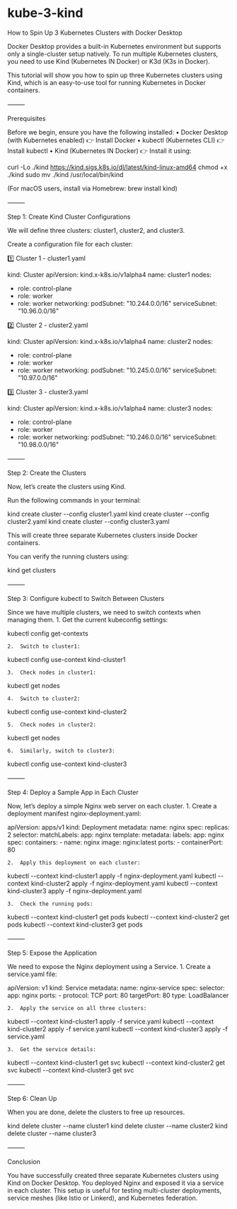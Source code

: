 # kube-3-kind

How to Spin Up 3 Kubernetes Clusters with Docker Desktop

Docker Desktop provides a built-in Kubernetes environment but supports only a single-cluster setup natively. To run multiple Kubernetes clusters, you need to use Kind (Kubernetes IN Docker) or K3d (K3s in Docker).

This tutorial will show you how to spin up three Kubernetes clusters using Kind, which is an easy-to-use tool for running Kubernetes in Docker containers.

⸻

Prerequisites

Before we begin, ensure you have the following installed:
	•	Docker Desktop (with Kubernetes enabled) 👉 Install Docker
	•	kubectl (Kubernetes CLI) 👉 Install kubectl
	•	Kind (Kubernetes IN Docker) 👉 Install it using:

curl -Lo ./kind https://kind.sigs.k8s.io/dl/latest/kind-linux-amd64
chmod +x ./kind
sudo mv ./kind /usr/local/bin/kind

(For macOS users, install via Homebrew: brew install kind)

⸻

Step 1: Create Kind Cluster Configurations

We will define three clusters: cluster1, cluster2, and cluster3.

Create a configuration file for each cluster:

1️⃣ Cluster 1 - cluster1.yaml

kind: Cluster
apiVersion: kind.x-k8s.io/v1alpha4
name: cluster1
nodes:
  - role: control-plane
  - role: worker
  - role: worker
networking:
  podSubnet: "10.244.0.0/16"
  serviceSubnet: "10.96.0.0/16"

2️⃣ Cluster 2 - cluster2.yaml

kind: Cluster
apiVersion: kind.x-k8s.io/v1alpha4
name: cluster2
nodes:
  - role: control-plane
  - role: worker
  - role: worker
networking:
  podSubnet: "10.245.0.0/16"
  serviceSubnet: "10.97.0.0/16"

3️⃣ Cluster 3 - cluster3.yaml

kind: Cluster
apiVersion: kind.x-k8s.io/v1alpha4
name: cluster3
nodes:
  - role: control-plane
  - role: worker
  - role: worker
networking:
  podSubnet: "10.246.0.0/16"
  serviceSubnet: "10.98.0.0/16"


⸻

Step 2: Create the Clusters

Now, let’s create the clusters using Kind.

Run the following commands in your terminal:

kind create cluster --config cluster1.yaml
kind create cluster --config cluster2.yaml
kind create cluster --config cluster3.yaml

This will create three separate Kubernetes clusters inside Docker containers.

You can verify the running clusters using:

kind get clusters


⸻

Step 3: Configure kubectl to Switch Between Clusters

Since we have multiple clusters, we need to switch contexts when managing them.
	1.	Get the current kubeconfig settings:

kubectl config get-contexts


	2.	Switch to cluster1:

kubectl config use-context kind-cluster1


	3.	Check nodes in cluster1:

kubectl get nodes


	4.	Switch to cluster2:

kubectl config use-context kind-cluster2


	5.	Check nodes in cluster2:

kubectl get nodes


	6.	Similarly, switch to cluster3:

kubectl config use-context kind-cluster3



⸻

Step 4: Deploy a Sample App in Each Cluster

Now, let’s deploy a simple Nginx web server on each cluster.
	1.	Create a deployment manifest nginx-deployment.yaml:

apiVersion: apps/v1
kind: Deployment
metadata:
  name: nginx
spec:
  replicas: 2
  selector:
    matchLabels:
      app: nginx
  template:
    metadata:
      labels:
        app: nginx
    spec:
      containers:
        - name: nginx
          image: nginx:latest
          ports:
            - containerPort: 80


	2.	Apply this deployment on each cluster:

kubectl --context kind-cluster1 apply -f nginx-deployment.yaml
kubectl --context kind-cluster2 apply -f nginx-deployment.yaml
kubectl --context kind-cluster3 apply -f nginx-deployment.yaml


	3.	Check the running pods:

kubectl --context kind-cluster1 get pods
kubectl --context kind-cluster2 get pods
kubectl --context kind-cluster3 get pods



⸻

Step 5: Expose the Application

We need to expose the Nginx deployment using a Service.
	1.	Create a service.yaml file:

apiVersion: v1
kind: Service
metadata:
  name: nginx-service
spec:
  selector:
    app: nginx
  ports:
    - protocol: TCP
      port: 80
      targetPort: 80
  type: LoadBalancer


	2.	Apply the service on all three clusters:

kubectl --context kind-cluster1 apply -f service.yaml
kubectl --context kind-cluster2 apply -f service.yaml
kubectl --context kind-cluster3 apply -f service.yaml


	3.	Get the service details:

kubectl --context kind-cluster1 get svc
kubectl --context kind-cluster2 get svc
kubectl --context kind-cluster3 get svc



⸻

Step 6: Clean Up

When you are done, delete the clusters to free up resources.

kind delete cluster --name cluster1
kind delete cluster --name cluster2
kind delete cluster --name cluster3


⸻

Conclusion

You have successfully created three separate Kubernetes clusters using Kind on Docker Desktop. You deployed Nginx and exposed it via a service in each cluster. This setup is useful for testing multi-cluster deployments, service meshes (like Istio or Linkerd), and Kubernetes federation.


